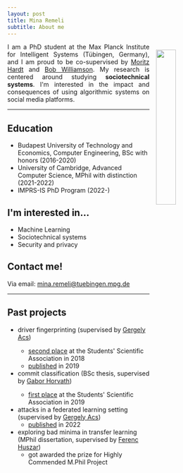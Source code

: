 ```yaml
---
layout: post
title: Mina Remeli
subtitle: About me
---
```


<img src="../images/about/mina_short_hair-min.JPG" width="30%" height="30%" style="float:right;padding:15px">

<div align="justify">
    <p>
        I am a PhD student at the Max Planck Institute for Intelligent Systems (Tübingen, Germany), and I am proud to be
        co-supervised by <a href="https://mrtz.org/">Moritz Hardt</a> and <a href="https://fm.ls/bob">Bob
            Williamson</a>.
        My research is centered around studying <b>sociotechnical systems</b>.
        I'm interested in the impact and consequences of using algorithmic systems on social media platforms.
    </p>
</div>

<hr>

<h2> Education </h2>

<ul>
    <li>Budapest University of Technology and Economics, Computer Engineering, BSc with honors (2016-2020)</li>
    <li>University of Cambridge, Advanced Computer Science, MPhil with distinction (2021-2022)</li>
    <li>IMPRS-IS PhD Program (2022-)</li>

</ul>

<h2> I'm interested in... </h2>

<ul>
    <li>Machine Learning</li>
    <li>Sociotechnical systems</li>
    <li>Security and privacy</li>
</ul>

<h2> Contact me! </h2>
Via email: <a href="mailto:mina.remeli@tuebingen.mpg.de">mina.remeli@tuebingen.mpg.de</a>

<hr>

<h2>Past projects</h2>
<ul>
    <li>
        driver fingerprinting (supervised by <a href="https://www.crysys.hu/member/acs">Gergely Acs</a>)
    </li>
    <ul>
        <li><a href="https://tdk.bme.hu/VIK/ViewPaper/Vezeto-Azonositas-es-Szemelyes-Adatok1">second place</a> at
            the Students' Scientific Association in 2018</li>
        <li><a href="https://arxiv.org/abs/1911.09508">published</a> in 2019</li>
    </ul>
    <li>
        commit classification (BSc thesis, supervised by <a href="http://www.hit.bme.hu/~ghorvath/">Gabor Horvath</a>)
    </li>
    <ul>
        <li><a href="https://tdk.bme.hu/VIK/ViewPaper/Egy-jobb-kodvaltoztatas-cimkezo-algoritmus">first place</a> at the
            Students' Scientific Association in 2019</li>
    </ul>
    <li>
        attacks in a federated learning setting (supervised by <a href="https://www.crysys.hu/member/acs">Gergely
            Acs</a>)
        <ul>
            <li><a href="https://arxiv.org/abs/2205.06506">published</a> in 2022</li>
        </ul>
    </li>
    <li>
        exploring bad minima in transfer learning (MPhil dissertation, supervised by <a
            href="https://www.inference.vc/about/">Ferenc
            Huszar</a>)
        <ul>
            <li>got awarded the prize for Highly Commended M.Phil Project</li>
        </ul>
    </li>
</ul>